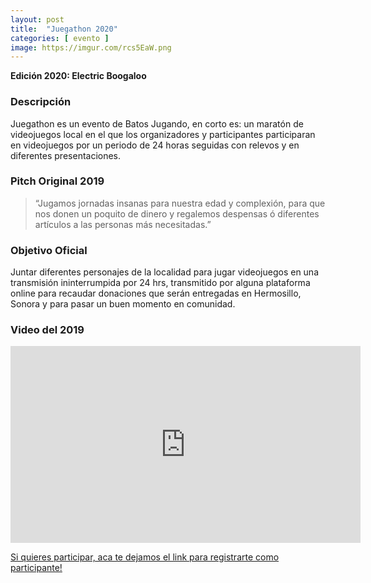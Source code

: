 ```yaml
---
layout: post
title:  "Juegathon 2020"
categories: [ evento ]
image: https://imgur.com/rcs5EaW.png
---
```


**Edición 2020: Electric Boogaloo**

### Descripción

Juegathon es un evento de Batos Jugando, en corto es: un maratón de videojuegos local en el que los organizadores y participantes participaran en videojuegos por un periodo de 24 horas seguidas con relevos y en diferentes presentaciones.

### Pitch Original 2019

>“Jugamos jornadas insanas para nuestra edad y complexión, para que nos donen un poquito de dinero y regalemos despensas ó diferentes artículos a las personas más necesitadas.”

### Objetivo Oficial

Juntar diferentes personajes de la localidad para jugar videojuegos en una transmisión ininterrumpida por 24 hrs, transmitido por alguna plataforma online para recaudar donaciones que serán entregadas en Hermosillo, Sonora y para pasar un buen momento en comunidad.

### Video del 2019

<iframe width="560" height="315" src="https://www.youtube.com/embed/uhndxjvcAUY" frameborder="0" allow="accelerometer; autoplay; encrypted-media; gyroscope; picture-in-picture" allowfullscreen></iframe>

<a href="/juegathon">Si quieres participar, aca te dejamos el link para registrarte como participante!</a>
